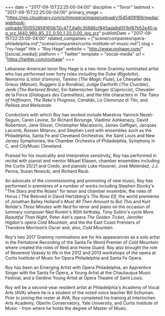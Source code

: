 +++
date = "2017-09-15T22:25:00-04:00"
discipline = "Tenor"
lastmod = "2017-09-15T22:25:00-04:00"
primary_image = "https://res.cloudinary.com/schmopera/image/upload/v1545409169/media/webhook-uploads/1505528591658/12c477_6a6c35686cf845ada8d051bf87b52e40.jpg_srz_1440_960_85_22_0.50_1.20_0.00_jpg_srz"
publishDate = "2017-09-15T22:25:00-04:00"
related_companies = ["scene/companies/opera-philadelphia.md","scene/companies/curtis-institute-of-music.md"]
slug = "roy-hage"
title = "Roy Hage"
website = "http://www.royhage.com/"
[[social_media]]
platform = " Twitter"
template = "social-media"
url = "https://twitter.com/royhage"
+++

Lebanese-American tenor Roy Hage is a two-time Grammy nominated artist who has performed over forty roles including the Duke (*Rigoletto*), Nemorino (*L’elisir d’amore*), Tamino (*The Magic Flute*), Le Chevalier des Grieux (*Manon*), Ruggero (*La Rondine*), Judge Danforth (*The Crucible*), Jeník (*The Bartered Bride*), Ein Italienischer Sänger (*Capriccio*), Chevalier de la Force (*Dialogues des Carmélites*), and the title characters in *The Tales of Hoffmann*, *The Rake's Progress*, *Candide*, *La Clemenza di Tito*, and *Pelléas and Melisande*.
 
Conductors with which Roy has worked include Maestros Yannick Nezet-Seguin, Caren Levine, Sir Richard Bonynge, Vladimir Ashkenazy, David Robertson, Jane Glover, Christopher Macatsoris, James Gaffigan, Jacques Lacomb, Rossen Milanov, and Stephen Lord with ensembles such as the Philadelphia, Santa Fe and Cleveland Orchestras, the Saint Louis and New Jersey Symphonies, the Chamber Orchestra of Philadelphia, Symphony in C, and CityMusic Cleveland.
 
Praised for his musicality and interpretive sensitivity, Roy has performed in recital with pianist and mentor Mikael Eliasen, chamber ensembles including the Curtis 20/21 and Credo, and pianists Luke Housner, José Melendez, J.J. Penna, Susan Nowicki, and Richard Raub.
 
An advocate of the commissioning and promoting of new music, Roy has performed in premieres of a number of works including Stephen Stucky's "The Stars and the Roses" for tenor and chamber ensemble, the roles of Horus / The Beloved in David Hertzberg's *The Rose Elf*, the world premieres of Jonathan Bailey Holland's *Must All Then Amount to But This* and Kurt Rohde's *Three Minutes with Ned* for tenor and piano on the occasion of luminary composer Ned Rorem's 90th birthday, Tony Solitro's cycle *More Beautiful Than Night*, Peter Ash's opera *The Golden Ticket*, Jennifer Higdon's opera *Cold Mountain*, and the the East Coast Premiers of Theodore Morrison’s *Oscar* and, also, *Cold Mountain*.
 
Roy's two 2017 Grammy nominations are for his appearances as a solo artist in the Pentatone Recording of the Santa Fe World Premier of *Cold Mountain* where created the roles of Reid and Home Guard. Roy also brought the role of Reverend Veasey to life in the 2012 and 2013 workshops of the opera at Curtis Institute of Music for Opera Philadelphia and Santa Fe Opera.
 
Roy has been an Emerging Artist with Opera Philadelphia, an Apprentice Singer with the Santa Fe Opera, a Young Artist at the Chautauqua Music Festival, and a Gerdine Young Artist at Opera Theatre of Saint Louis.
 
Roy will be a second-year resident artist at Philadelphia's Academy of Vocal Arts (AVA) where he is a student of the noted voice teacher Bill Schuman. Prior to joining the roster at AVA, Roy completed his training at Interlochen Arts Academy, Oberlin Conservatory, Yale University, and Curtis Institute of Music - from where he holds the degree of Master of Music.
